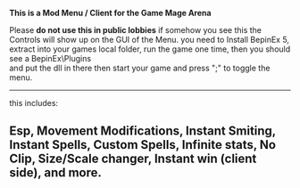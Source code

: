 **This is a Mod Menu / Client for the Game Mage Arena**

Please **do not use this in public lobbies** if somehow you see this
the Controls will show up on the GUI of the Menu.
you need to Install BepinEx 5, extract into your games local folder, 
run the game one time, then you should see a BepinEx\Plugins\
and put the dll in there then start your game and press
";" to toggle the menu.

---------------------------
this includes:

Esp,
Movement Modifications,
Instant Smiting,
Instant Spells,
Custom Spells,
Infinite stats,
No Clip,
Size/Scale changer,
Instant win (client side),
and more.
----------------------------
